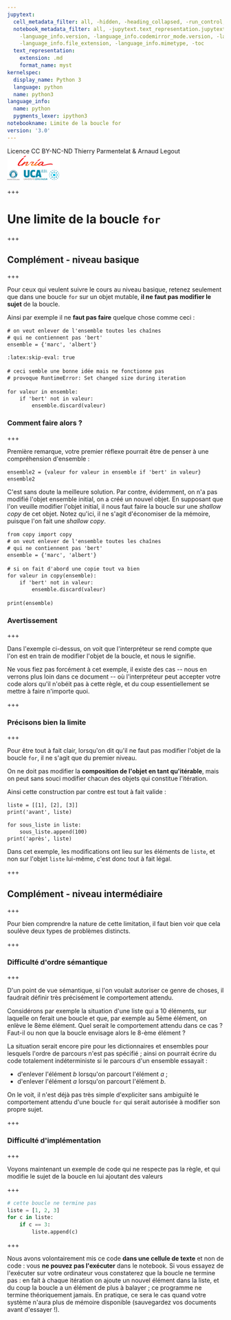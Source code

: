 ```yaml
---
jupytext:
  cell_metadata_filter: all, -hidden, -heading_collapsed, -run_control, -trusted
  notebook_metadata_filter: all, -jupytext.text_representation.jupytext_version, -jupytext.text_representation.format_version,
    -language_info.version, -language_info.codemirror_mode.version, -language_info.codemirror_mode,
    -language_info.file_extension, -language_info.mimetype, -toc
  text_representation:
    extension: .md
    format_name: myst
kernelspec:
  display_name: Python 3
  language: python
  name: python3
language_info:
  name: python
  pygments_lexer: ipython3
notebookname: Limite de la boucle for
version: '3.0'
---
```


<div class="licence">
<span>Licence CC BY-NC-ND</span>
<span>Thierry Parmentelat &amp; Arnaud Legout</span>
<span><img src="media/both-logos-small-alpha.png" /></span>
</div>

+++

# Une limite de la boucle `for`

+++

## Complément - niveau basique

+++

Pour ceux qui veulent suivre le cours au niveau basique, retenez seulement que dans une boucle `for` sur un objet mutable, **il ne faut pas modifier le sujet** de la boucle.

Ainsi par exemple il ne **faut pas faire** quelque chose comme ceci :

```{code-cell} ipython3
# on veut enlever de l'ensemble toutes les chaînes 
# qui ne contiennent pas 'bert'
ensemble = {'marc', 'albert'}
```

```{code-cell} ipython3
:latex:skip-eval: true

# ceci semble une bonne idée mais ne fonctionne pas
# provoque RuntimeError: Set changed size during iteration

for valeur in ensemble:
    if 'bert' not in valeur:
        ensemble.discard(valeur)
```

### Comment faire alors ?

+++

Première remarque, votre premier réflexe pourrait être de penser à une compréhension d'ensemble :

```{code-cell} ipython3
ensemble2 = {valeur for valeur in ensemble if 'bert' in valeur}
ensemble2
```

C'est sans doute la meilleure solution. Par contre, évidemment, on n'a pas modifié l'objet ensemble initial, on a créé un nouvel objet. En supposant que l'on veuille modifier l'objet initial, il nous faut faire la boucle sur une *shallow copy* de cet objet. Notez qu'ici, il ne s'agit d'économiser de la mémoire, puisque l'on fait une *shallow copy*.

```{code-cell} ipython3
from copy import copy
# on veut enlever de l'ensemble toutes les chaînes 
# qui ne contiennent pas 'bert'
ensemble = {'marc', 'albert'}

# si on fait d'abord une copie tout va bien
for valeur in copy(ensemble):
    if 'bert' not in valeur:
        ensemble.discard(valeur)
        
print(ensemble)
```

### Avertissement

+++

Dans l'exemple ci-dessus, on voit que l'interpréteur se rend compte que l'on est en train de modifier l'objet de la boucle, et nous le signifie.

Ne vous fiez pas forcément à cet exemple, il existe des cas -- nous en verrons plus loin dans ce document -- où l'interpréteur peut accepter votre code alors qu'il n'obéit pas à cette règle, et du coup essentiellement se mettre à faire n'importe quoi.

+++

### Précisons bien la limite

+++

Pour être tout à fait clair, lorsqu'on dit qu'il ne faut pas modifier l'objet de la boucle `for`, il ne s'agit que du premier niveau. 

On ne doit pas modifier la **composition de l'objet en tant qu'itérable**, mais on peut sans souci modifier chacun des objets qui constitue l'itération.

Ainsi cette construction par contre est tout à fait valide :

```{code-cell} ipython3
liste = [[1], [2], [3]]
print('avant', liste)
```

```{code-cell} ipython3
for sous_liste in liste:
    sous_liste.append(100)
print('après', liste)
```

Dans cet exemple, les modifications ont lieu sur les éléments de `liste`, et non sur l'objet `liste` lui-même, c'est donc tout à fait légal.

+++

## Complément - niveau intermédiaire

+++

Pour bien comprendre la nature de cette limitation, il faut bien voir que cela soulève deux types de problèmes distincts.

+++

### Difficulté d'ordre sémantique

+++

D'un point de vue sémantique, si l'on voulait autoriser ce genre de choses, il faudrait définir très précisément le comportement attendu.

Considérons par exemple la situation d'une liste qui a 10 éléments, sur laquelle on ferait une boucle et que, par exemple au 5ème élément, on enlève le 8ème élément. Quel serait le comportement attendu dans ce cas ? Faut-il ou non que la boucle envisage alors le 8-ème élément ?

La situation serait encore pire pour les dictionnaires et ensembles pour lesquels l'ordre de parcours n'est pas spécifié ; ainsi on pourrait écrire du code totalement indéterministe si le parcours d'un ensemble essayait :

 * d'enlever l'élément *b* lorsqu'on parcourt l'élément *a* ;
 * d'enlever l'élément *a* lorsqu'on parcourt l'élément *b*.
 
On le voit, il n'est déjà pas très simple d'expliciter sans ambiguïté le comportement attendu d'une boucle `for` qui serait autorisée à modifier son propre sujet.

+++

### Difficulté d'implémentation

+++

Voyons maintenant un exemple de code qui ne respecte pas la règle, et qui modifie le sujet de la boucle en lui ajoutant des valeurs

+++

```python
# cette boucle ne termine pas
liste = [1, 2, 3]
for c in liste:
    if c == 3:
        liste.append(c)
```

+++

Nous avons volontairement mis ce code **dans une cellule de texte** et non de code : vous **ne pouvez pas l'exécuter** dans le notebook. Si vous essayez de l'exécuter sur votre ordinateur vous constaterez que la boucle ne termine pas : en fait à chaque itération on ajoute un nouvel élément dans la liste, et du coup la boucle a un élément de plus à balayer ; ce programme ne termine théoriquement jamais. En pratique, ce sera le cas quand votre système n'aura plus de mémoire disponible (sauvegardez vos documents avant d'essayer !).
